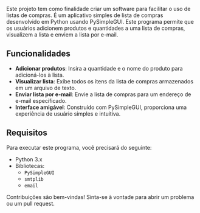 Este projeto tem como finalidade criar um software para facilitar o uso de listas de compras.
É um aplicativo simples de lista de compras desenvolvido em Python usando PySimpleGUI.
Este programa permite que os usuários adicionem produtos e quantidades a uma lista de compras, visualizem a lista e enviem a lista por e-mail.

## Funcionalidades

- **Adicionar produtos**: Insira a quantidade e o nome do produto para adicioná-los à lista.
- **Visualizar lista**: Exibe todos os itens da lista de compras armazenados em um arquivo de texto.
- **Enviar lista por e-mail**: Envie a lista de compras para um endereço de e-mail especificado.
- **Interface amigável**: Construído com PySimpleGUI, proporciona uma experiência de usuário simples e intuitiva.

## Requisitos

Para executar este programa, você precisará do seguinte:

- Python 3.x
- Bibliotecas:
  - `PySimpleGUI`
  - `smtplib`
  - `email`

Contribuições são bem-vindas! Sinta-se à vontade para abrir um problema ou um pull request.
